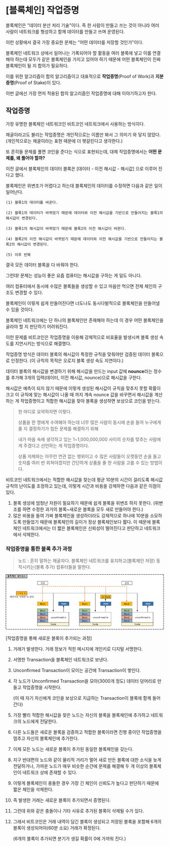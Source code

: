 # [블록체인] 작업증명

블록체인은 "데이터 분산 처리 기술"이다. 즉 한 사람이 만들고 쓰는 것이 아니라 여러 사람이 네트워크를 형성하고 함께 데이터를 만들고 쓰며 운영된다.

이런 상황에서 결국 가장 중요한 문제는 "어떤 데이터를 저장할 것인가"이다.

블록체인 네트워크 상에서 일어나는 기록되어야 할 활동을 여러 블록에 넣고 이를 연결해야 하는데 모두가 같은 블록체인을 가지고 있어야 하기 때문에 어떤 블록체인이 진짜 블록체인이 될 지 합의가 필요하다.

이를 위한 알고리즘이 합의 알고리즘이고 대표적으로 **작업증명**(Proof of Work)과 **지분증명**(Proof of Stake)이 있다.

이번 글에선 가장 먼저 적용된 합의 알고리즘인 작업증명에 대해 이야기하고자 한다.



## 작업증명

가장 유명한 블록체인 네트워크인 비트코인 네트워크에서 사용하는 방식이다.

채굴이라고도 불리는 작업증명은 개인적으로는 이름만 봐서 그 의미기 와 닿지 않았다. (개인적으로는 채굴이라는 표현 때문에 더 헷갈린다고 생각한다.)

또 흔히들 문제를 풀면 코인을 준다는 식으로 표현되는데, 대체 작업증명에서는 **어떤 문제를, 왜 풀어야 할까?**



이전 글에서 블록체인의 데이터 블록은 [데이터 - 이전 해시값 - 해시값] 으로 이루어 진다고 했다.

블록체인은 위변조가 어렵다고 하는데 블록체인의 데이터를 수정하면 다음과 같은 일이 일어난다.

```
(1) 블록1의 데이터를 바꾼다.

(2) 블록1의 데이터가 바뀌었기 때문에 데이터와 이전 해시값을 기반으로 만들어지는 블록1의 해시값이 변경된다.

(3) 블록1의 해시값이 바뀌었기 때문에 블록2의 이전 해시값이 바뀐다.

(4) 블록2의 이전 해시값이 바뀌었기 때문에 데이터와 이전 해시값을 기반으로 만들어지는 블록2의 해시값이 변경된다.

(5) 이후 반복
```

결국 모든 데이터 블록을 다 바꿔야 한다.



그런데! 문제는 성능이 좋은 요즘 컴퓨터는 해시값을 구하는 게 일도 아니다.

여러 컴퓨터에서 동시에 수많은 블록들을 생성할 수 있고 마음만 먹으면 전체 체인의 구조도 변경할 수 있다.

블록체인이 이렇게 쉽게 만들어진다면 너도나도 동시다발적으로 블록체인을 만들어낼 수 있을 것이다.

블록체인 네트워크에는 단 하나의 블록체인만 존재해야 하는데 이 경우 어떤 블록체인을 골라야 할 지 판단하기 어려워진다.

이런 문제를 비트코인은 작업증명을 이용해 강제적으로 비효율을 발생시켜 블록 생성 속도를 지연시키는 방식으로 해결했다.



작업증명 방식은 데이터 블록의 해시값이 특정한 규칙을 맞춰야만 검증된 데이터 블록으로 인정한다. (이 규칙의 목적은 오로지 블록 생성 속도 지연이다.)

데이터 블록의 해시값을 변경하기 위해 해시값을 만드는 input 값에 **nounce**라는 정수를 추가해 3개의 입력(데이터, 이전 해시값, nounce)으로 해시값을 구한다.

해시값은 예측이 되지 않기 때문에 이렇게 생성된 해시값이 규칙을 맞추지 못할 확률이 크고 이 규칙에 맞는 해시값이 나올 때 까지 계속 nounce 값을 바꾸면서 해시값을 계산하는 게 작업증명이고 적합한 해시값을 찾아 블록을 생성하면 보상으로 코인을 받는다.



> 한 마디로 요약하자면 이렇다.
>
> 상품을 한 명에게 수여해야 하는데 너무 많은 사람이 동시에 손을 들어 누구에게 줄 지 결정하기가 힘든 문제를 해결하기 위해
>
> 내가 마음 속에 생각하고 있는 1~1,000,000,000 사이의 숫자를 맞추는 사람에게 주겠다고 선언하는 게 작업증명이다.
>
> 상품 자체와는 아무런 연관 없는 행위이고 수 많은 사람들이 오랫동안 손을 들고 숫자를 여러 번 외쳐야겠지만 간단하게 상품을 줄 한 사람을 고를 수 있는 방법이다.



비트코인 네트워크에서는 적합한 해시값을 찾는데 평균 10분의 시간이 걸리도록 해시값 규칙의 난이도를 조정하고 있는데, 이렇게 시간과 비용을 강제하면 다음과 같은 이점이 있다.



1) 블록 생성에 엄청난 자원이 필요하기 때문에 쉽게 블록을 위변조 하지 못한다. (위변조를 하면 수정한 과거의 블록~새로운 블록을 모두 새로 만들어야 한다.)
2) 많은 비용을 들여 가짜 블록체인을 생성하더라도 강제적으로 하나에 10분을 소모하도록 만들었기 때문에 블록체인의 길이가 정상 블록체인보다 짧다. 이 때문에 블록체인 네트워크에서는 더 짧은 블록체인은 신뢰성이 떨어진다고 판단하고 네트워크에서 삭제한다.



### 작업증명을 통한 블록 추가 과정

> 노드 : 흔히 말하는 채굴자다. 블록체인 네트워크를 유지하고(블록체인 저장) 동작시키는(블록 추가) 컴퓨터들을 말한다.

![image-20211203004959189](../../../../public/assets/image-20211203004959189.png)

[작업증명을 통해 새로운 블록이 추가되는 과정]

1. 거래가 발생한다. 거래 정보가 적힌 메시지에 개인키로 디지털 서명한다.

2. 서명한 Transaction을 블록체인 네트워크로 보낸다.

3. Unconfirmed Transaction이 모이는 공간에 Transaction이 쌓인다.

4. 각 노드가 Unconfirmed Transaction을 모아(3000개 정도) 데이터 덩어리로 만들고 작업증명을 시작한다.

   (이 때 자기 자신에게 코인을 보상으로 지급하는 Transaction이 블록에 함께 들어간다)

5. 가장 빨리 적합한 해시값을 찾은 노드는 자신의 블록을 블록체인에 추가하고 네트워크의 노드에게 전달한다.

6. 다른 노드들은 새로운 블록을 검증하고 적합한 블록이라면 진행 중이던 작업증명을 멈추고 자신의 블록체인에 추가한다.

7. 이제 모든 노드는 새로운 블록이 추가된 동일한 블록체인을 갖는다.



8. 지구 반대편의 노드와 같이 물리적 거리가 멀어 새로 만든 블록에 대한 소식을 늦게 전달하거나, 가까운 노드가 매우 비슷한 순간에 문제를 해결해 두 개 이상의 블록체인이 네트워크 상에 존재할 수 있다.
9. 이렇게 블록체인이 충돌한 경우 가장 긴 체인이 신뢰도가 높다고 판단하기 때문에 짧은 체인을 삭제한다.



10. 즉 발생한 거래는 새로운 블록이 추가되면서 증명된다.

11. 그런데 위와 같은 충돌이나 기타 사유로 추가된 블록이 삭제될 수가 있다.

12. 그래서 비트코인은 거래 내역이 담긴 블록이 생성되고 저장된 블록을 포함해 6개의 블록이 생성되어야(60분 소요) 거래가 확정된다.

    (6개의 블록이 추가되면 분기가 생길 확률이 0에 가까워 진다.)
